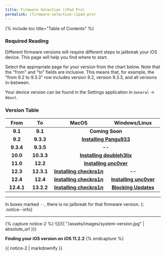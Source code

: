 ```yaml
---
title: Firmware Selection (iPad Pro)
permalink: /firmware-selection-(ipad-pro)
---
```


{% include toc title="Table of Contents" %}

### Required Reading

Different firmware versions will require different steps to jailbreak your iOS device. This page will help you find where to start.

Select the appropriate page for your version from the chart below. Note that the "from" and "to" fields are inclusive. This means that, for example, the "from 9.2 to 9.3.3" row includes version 9.2, version 9.3.3, and all versions in-between.

Your device version can be found in the Settings application in `General` -> `About`.

### Version Table

<table>
  <colgroup>
    <col span="1" style="width: 15%;">
    <col span="1" style="width: 15%;">
    <col span="1" style="width: 35%;">
    <col span="1" style="width: 35%;">
  </colgroup>
  <thead>
    <tr>
      <th style="text-align: center; font-weight: bold;">From</th>
      <th style="text-align: center; font-weight: bold;">To</th>
      <th style="text-align: center; font-weight: bold;">MacOS</th>
      <th style="text-align: center; font-weight: bold;">Windows/Linux</th>
    </tr>
  </thead>
  <tbody>
    <tr>
      <td style="text-align: center; font-weight: bold;">9.1</td>
      <td style="text-align: center; font-weight: bold;">9.1</td>
      <td style="text-align: center; font-weight: bold;" colspan="2">Coming Soon</td>
    </tr>
    <tr>
      <td style="text-align: center; font-weight: bold;">9.2</td>
      <td style="text-align: center; font-weight: bold;">9.3.3</td>
      <td style="text-align: center; font-weight: bold;" colspan="2"><a href="installing-pangu933">Installing Pangu933</a></td>
    </tr>
    <tr>
      <td style="text-align: center; font-weight: bold;">9.3.4</td>
      <td style="text-align: center; font-weight: bold;">9.3.5</td>
      <td style="text-align: center; font-weight: bold;" colspan="2">--</td>
    </tr>
    <tr>
      <td style="text-align: center; font-weight: bold;">10.0</td>
      <td style="text-align: center; font-weight: bold;">10.3.3</td>
      <td style="text-align: center; font-weight: bold;" colspan="2"><a href="installing-doubleh3lix">Installing doubleh3lix</a></td>
    </tr>
    <tr>
      <td style="text-align: center; font-weight: bold;">11.0</td>
      <td style="text-align: center; font-weight: bold;">12.2</td>
      <td style="text-align: center; font-weight: bold;" colspan="2"><a href="installing-unc0ver">Installing unc0ver</a></td>
    </tr>
    <tr>
      <td style="text-align: center; font-weight: bold;">12.3</td>
      <td style="text-align: center; font-weight: bold;">12.3.1</td>
      <td style="text-align: center; font-weight: bold;"><a href="installing-checkra1n">Installing checkra1n</a></td>
      <td style="text-align: center; font-weight: bold;">--</td>
    </tr>
    <tr>
      <td style="text-align: center; font-weight: bold;">12.4</td>
      <td style="text-align: center; font-weight: bold;">12.4</td>
      <td style="text-align: center; font-weight: bold;"><a href="installing-checkra1n">Installing checkra1n</a></td>
      <td style="text-align: center; font-weight: bold;"><a href="installing-unc0ver">Installing unc0ver</a></td>
    </tr>
    <tr>
      <td style="text-align: center; font-weight: bold;">12.4.1</td>
      <td style="text-align: center; font-weight: bold;">13.2.2</td>
      <td style="text-align: center; font-weight: bold;"><a href="installing-checkra1n">Installing checkra1n</a></td>
      <td style="text-align: center; font-weight: bold;"><a href="blocking-updates">Blocking Updates</a></td>
    </tr>
  </tbody>
</table>

---

In boxes marked `--`, there is no jailbreak for that firmware version.
{: .notice--info}

---
{% capture notice-2 %}
![]({{ "/assets/images/system-version.jpg" | absolute_url }})

**Finding your iOS version on iOS 11.2.2**
{% endcapture %}

<div class="notice">{{ notice-2 | markdownify }}</div>
